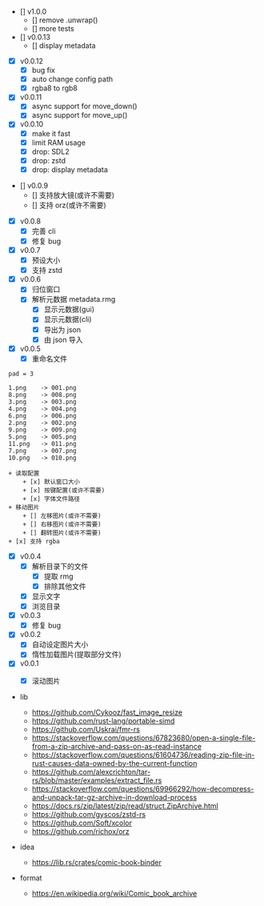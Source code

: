 + [] v1.0.0
    + [] remove .unwrap()
    + [] more tests
+ [] v0.0.13
    + [] display metadata
+ [x] v0.0.12
    + [x] bug fix
    + [x] auto change config path
    + [x] rgba8 to rgb8
+ [x] v0.0.11
    + [x] async support for move_down()
    + [x] async support for move_up()
+ [x] v0.0.10
    + [x] make it fast
    + [x] limit RAM usage
    + [x] drop: SDL2
    + [x] drop: zstd
    + [x] drop: display metadata
+ [] v0.0.9
    + [] 支持放大镜(或许不需要)
    + [] 支持 orz(或许不需要)
+ [x] v0.0.8
    + [x] 完善 cli
    + [x] 修复 bug
+ [x] v0.0.7
    + [x] 预设大小
    + [x] 支持 zstd
+ [x] v0.0.6
    + [x] 归位窗口
    + [x] 解析元数据 metadata.rmg
        + [x] 显示元数据(gui)
        + [x] 显示元数据(cli)
        + [x] 导出为 json
        + [x] 由 json 导入
+ [x] v0.0.5
    + [x] 重命名文件
```text
pad = 3

1.png    -> 001.png
8.png    -> 008.png
3.png    -> 003.png
4.png    -> 004.png
6.png    -> 006.png
2.png    -> 002.png
9.png    -> 009.png
5.png    -> 005.png
11.png   -> 011.png
7.png    -> 007.png
10.png   -> 010.png
```
    + 读取配置
        + [x] 默认窗口大小
        + [x] 按键配置(或许不需要)
        + [x] 字体文件路径
    + 移动图片
        + [] 左移图片(或许不需要)
        + [] 右移图片(或许不需要)
        + [] 翻转图片(或许不需要)
    + [x] 支持 rgba
+ [x] v0.0.4
    + [x] 解析目录下的文件
        + [x] 提取 rmg
        + [x] 排除其他文件
    + [x] 显示文字
    + [x] 浏览目录
+ [x] v0.0.3
    + [x] 修复 bug
+ [x] v0.0.2
    + [x] 自动设定图片大小
    + [x] 惰性加载图片(提取部分文件)
+ [x] v0.0.1
    + [x] 滚动图片


+ lib
    + https://github.com/Cykooz/fast_image_resize
    + https://github.com/rust-lang/portable-simd
    + https://github.com/Uskrai/fmr-rs
    + https://stackoverflow.com/questions/67823680/open-a-single-file-from-a-zip-archive-and-pass-on-as-read-instance
    + https://stackoverflow.com/questions/61604736/reading-zip-file-in-rust-causes-data-owned-by-the-current-function
    + https://github.com/alexcrichton/tar-rs/blob/master/examples/extract_file.rs
    + https://stackoverflow.com/questions/69966292/how-decompress-and-unpack-tar-gz-archive-in-download-process
    + https://docs.rs/zip/latest/zip/read/struct.ZipArchive.html
    + https://github.com/gyscos/zstd-rs
    + https://github.com/Soft/xcolor
    + https://github.com/richox/orz

+ idea
    + https://lib.rs/crates/comic-book-binder

+ format
    + https://en.wikipedia.org/wiki/Comic_book_archive
